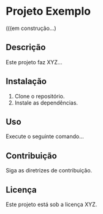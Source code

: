 # Projeto Exemplo

(((em construção...) 

## Descrição
Este projeto faz XYZ...

## Instalação
1. Clone o repositório.
2. Instale as dependências.

## Uso
Execute o seguinte comando...

## Contribuição
Siga as diretrizes de contribuição.

## Licença
Este projeto está sob a licença XYZ.
